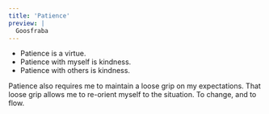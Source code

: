 ```yaml
---
title: 'Patience'
preview: |
  Goosfraba
---
```


- Patience is a virtue. 
- Patience with myself is kindness. 
- Patience with others is kindness.

Patience also requires me to maintain a loose grip on my expectations. That loose grip
allows me to re-orient myself to the situation. To change, and to flow. 
